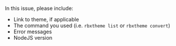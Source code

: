 In this issue, please include:
- Link to theme, if applicable
- The command you used (i.e. `rbxtheme list` or `rbxtheme convert`)
- Error messages
- NodeJS version
